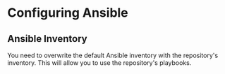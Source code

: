 # Configuring Ansible

## Ansible Inventory

You need to overwrite the default Ansible inventory with the repository's inventory.
This will allow you to use the repository's playbooks.
